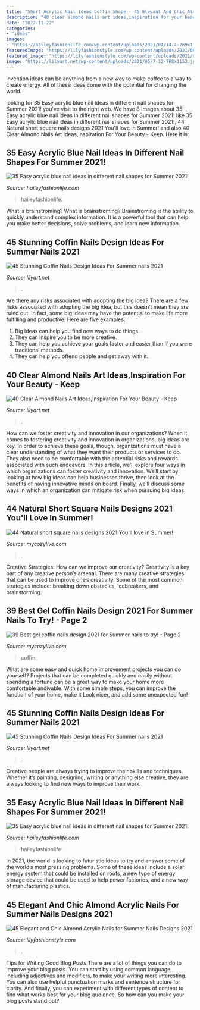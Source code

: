 ```yaml
---
title: "Short Acrylic Nail Ideas Coffin Shape - 45 Elegant And Chic Almond Acrylic Nails For Summer Nails Designs 2021"
description: "40 clear almond nails art ideas,inspiration for your beauty"
date: "2022-11-22"
categories:
- "ideas"
images:
- "https://haileyfashionlife.com/wp-content/uploads/2021/04/14-4-769x1154.jpg"
featuredImage: "https://lilyfashionstyle.com/wp-content/uploads/2021/06/6-2-769x1154.jpg"
featured_image: "https://lilyfashionstyle.com/wp-content/uploads/2021/06/6-2-769x1154.jpg"
image: "https://lilyart.net/wp-content/uploads/2021/05/7-12-768x1152.jpg"
---
```



invention ideas can be anything from a new way to make coffee to a way to create energy. All of these ideas come with the potential for changing the world.

	

		
looking for 35 Easy acrylic blue nail ideas in different nail shapes for Summer 2021! you've visit to the right web. We have 8 Images about 35 Easy acrylic blue nail ideas in different nail shapes for Summer 2021! like 35 Easy acrylic blue nail ideas in different nail shapes for Summer 2021!, 44 Natural short square nails designs 2021 You&#039;ll love in Summer! and also 40 Clear Almond Nails Art Ideas,Inspiration For Your Beauty - Keep. Here it is:
		
    
## 35 Easy Acrylic Blue Nail Ideas In Different Nail Shapes For Summer 2021!

<img loading=lazy src="https://haileyfashionlife.com/wp-content/uploads/2021/04/14-4-769x1154.jpg" onerror="this.onerror=null;this.src='https://tse3.mm.bing.net/th?id=OIP._39BG0dWvMU0MIX-OaBjXgHaLH&amp;pid=15.1';" alt="35 Easy acrylic blue nail ideas in different nail shapes for Summer 2021!">

_Source: haileyfashionlife.com_

>haileyfashionlife. 

	

What is brainstroming?
What is brainstroming? Brainstroming is the ability to quickly understand complex information. It is a powerful tool that can help you make better decisions, solve problems, and learn new information.

    
## 45 Stunning Coffin Nails Design Ideas For Summer Nails 2021

<img loading=lazy src="https://lilyart.net/wp-content/uploads/2021/05/7-12-768x1152.jpg" onerror="this.onerror=null;this.src='https://tse2.mm.bing.net/th?id=OIP.bN_VAsDT9outarx6u3duSgHaLH&amp;pid=15.1';" alt="45 Stunning Coffin Nails Design Ideas For Summer nails 2021">

_Source: lilyart.net_

>. 

	

Are there any risks associated with adopting the big idea?
There are a few risks associated with adopting the big idea, but this doesn’t mean they are ruled out. In fact, some big ideas may have the potential to make life more fulfilling and productive. Here are five examples: 
1. Big ideas can help you find new ways to do things.
2. They can inspire you to be more creative.
3. They can help you achieve your goals faster and easier than if you were traditional methods.
4. They can help you offend people and get away with it.

    
## 40 Clear Almond Nails Art Ideas,Inspiration For Your Beauty - Keep

<img loading=lazy src="https://lilyart.net/wp-content/uploads/2020/05/21-15.jpg" onerror="this.onerror=null;this.src='https://tse3.mm.bing.net/th?id=OIP.yuOksYpXYbafhaL0WOTA6AHaJ9&amp;pid=15.1';" alt="40 Clear Almond Nails Art Ideas,Inspiration For Your Beauty - Keep">

_Source: lilyart.net_

>. 

	

How can we foster creativity and innovation in our organizations?
When it comes to fostering creativity and innovation in organizations, big ideas are key. In order to achieve these goals, though, organizations must have a clear understanding of what they want their products or services to do. They also need to be comfortable with the potential risks and rewards associated with such endeavors.
In this article, we’ll explore four ways in which organizations can foster creativity and innovation. We’ll start by looking at how big ideas can help businesses thrive, then look at the benefits of having innovative minds on board. Finally, we’ll discuss some ways in which an organization can mitigate risk when pursuing big ideas.

    
## 44 Natural Short Square Nails Designs 2021 You&#039;ll Love In Summer!

<img loading=lazy src="https://mycozylive.com/wp-content/uploads/2021/04/14-14-768x1152.jpg" onerror="this.onerror=null;this.src='https://tse4.mm.bing.net/th?id=OIP.iDkQdcY0km0TVNIkwjYSRQHaLH&amp;pid=15.1';" alt="44 Natural short square nails designs 2021 You&#039;ll love in Summer!">

_Source: mycozylive.com_

>. 

	

Creative Strategies: How can we improve our creativity?
Creativity is a key part of any creative person’s arsenal. There are many creative strategies that can be used to improve one’s creativity. Some of the most common strategies include: breaking down obstacles, icebreakers, and brainstorming.

    
## 39 Best Gel Coffin Nails Design 2021 For Summer Nails To Try! - Page 2

<img loading=lazy src="https://mycozylive.com/wp-content/uploads/2021/05/13-683x1024.jpg" onerror="this.onerror=null;this.src='https://tse2.mm.bing.net/th?id=OIP.dzt52vdBR__bazcKQzpPxgHaLG&amp;pid=15.1';" alt="39 Best gel coffin nails design 2021 for Summer nails to try! - Page 2">

_Source: mycozylive.com_

>coffin. 

	

What are some easy and quick home improvement projects you can do yourself?
Projects that can be completed quickly and easily without spending a fortune can be a great way to make your home more comfortable andivable. With some simple steps, you can improve the function of your home, make it Look nicer, and add some unexpected fun!

    
## 45 Stunning Coffin Nails Design Ideas For Summer Nails 2021

<img loading=lazy src="https://lilyart.net/wp-content/uploads/2021/05/33-7-768x1152.jpg" onerror="this.onerror=null;this.src='https://tse2.mm.bing.net/th?id=OIP.XLkV1QAAlGnn2SwwAmzUygHaLH&amp;pid=15.1';" alt="45 Stunning Coffin Nails Design Ideas For Summer nails 2021">

_Source: lilyart.net_

>. 

	

Creative people are always trying to improve their skills and techniques. Whether it’s painting, designing, writing or anything else creative, they are always looking to find new ways to improve their work.

    
## 35 Easy Acrylic Blue Nail Ideas In Different Nail Shapes For Summer 2021!

<img loading=lazy src="https://haileyfashionlife.com/wp-content/uploads/2021/04/26-5-768x1152.jpg" onerror="this.onerror=null;this.src='https://tse3.mm.bing.net/th?id=OIP.bNKvinsWf6Nd3ErFAaLT4QHaLH&amp;pid=15.1';" alt="35 Easy acrylic blue nail ideas in different nail shapes for Summer 2021!">

_Source: haileyfashionlife.com_

>haileyfashionlife. 

	

In 2021, the world is looking to futuristic ideas to try and answer some of the world’s most pressing problems. Some of these ideas include a solar energy system that could be installed on roofs, a new type of energy storage device that could be used to help power factories, and a new way of manufacturing plastics.

    
## 45 Elegant And Chic Almond Acrylic Nails For Summer Nails Designs 2021

<img loading=lazy src="https://lilyfashionstyle.com/wp-content/uploads/2021/06/6-2-769x1154.jpg" onerror="this.onerror=null;this.src='https://tse4.mm.bing.net/th?id=OIP.peMVlG_U6qvIHw6tJ9S1ZwHaLH&amp;pid=15.1';" alt="45 Elegant and Chic Almond Acrylic Nails for Summer Nails Designs 2021">

_Source: lilyfashionstyle.com_

>. 

	

Tips for Writing Good Blog Posts
There are a lot of things you can do to improve your blog posts. You can start by using common language, including adjectives and modifiers, to make your writing more interesting. You can also use helpful punctuation marks and sentence structure for clarity. And finally, you can experiment with different types of content to find what works best for your blog audience. So how can you make your blog posts stand out?

